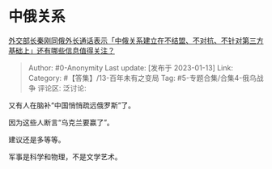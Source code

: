 # 中俄关系
[外交部长秦刚同俄外长通话表示「中俄关系建立在不结盟、不对抗、不针对第三方基础上」还有哪些信息值得关注？](https://www.zhihu.com/question/577863555/answer/2843333757)

> Author: #0-Anonymity
> Last update: [发布于 2023-01-13]
> Link:
> Category: #【答集】/13-百年未有之变局
> Tag: #5-专题合集/合集4-俄乌战争
> 评论区:
> 泛讨论:

又有人在脑补“中国悄悄疏远俄罗斯”了。

因为这些人断言“乌克兰要赢了”。

建议还是多等等。

军事是科学和物理，不是文学艺术。
